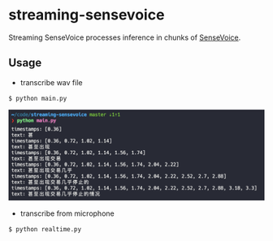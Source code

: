 # streaming-sensevoice

Streaming SenseVoice processes inference in chunks of [SenseVoice](https://github.com/FunAudioLLM/SenseVoice).

## Usage

- transcribe wav file

``` bash
$ python main.py
```

![](images/screenshot.png)

- transcribe from microphone

``` bash
$ python realtime.py
```
